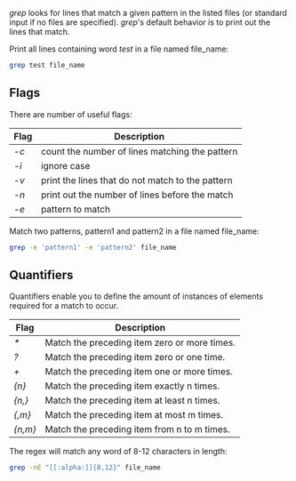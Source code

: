 <i>grep</i> looks for lines that match a given pattern in the listed files (or standard input if no files are specified). <i>grep</i>'s default behavior is to print out the lines that match.

Print all lines containing word <i>test</i> in a file named file_name:

```bash
grep test file_name
```

<h2>Flags</h2>
There are number of useful flags:

| Flag | Description |
| --- | --- |
| <i>-c</i> | count the number of lines matching the pattern |
| <i>-i</i> | ignore case |
| <i>-v</i> | print the lines that do not match to the pattern |
| <i>-n</i> | print out the number of lines before the match |
| <i>-e</i> | pattern to match |

Match two patterns, pattern1 and pattern2 in a file named file_name:

```bash
grep -e 'pattern1' -e 'pattern2' file_name
```

<h2>Quantifiers</h2>

Quantifiers enable you to define the amount of instances of elements required for a match to occur.

| Flag | Description |
| --- | --- |
| <i>*</i> | Match the preceding item zero or more times. |
| <i>?</i> | Match the preceding item zero or one time. |
| <i>+</i> | Match the preceding item one or more times. |
| <i>{n}</i> | Match the preceding item exactly n times. |
| <i>{n,}</i> | Match the preceding item at least n times. |
| <i>{,m}</i> | Match the preceding item at most m times. |
| <i>{n,m}</i> | Match the preceding item from n to m times. |

The regex will match any word of 8-12 characters in length:

```bash
grep -nE "[[:alpha:]]{8,12}" file_name
```
